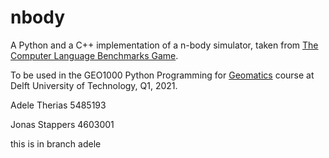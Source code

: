# nbody

A Python and a C++ implementation of a n-body simulator, taken from [The Computer Language Benchmarks Game](https://salsa.debian.org/benchmarksgame-team/benchmarksgame/).

To be used in the GEO1000 Python Programming for [Geomatics](https://www.tudelft.nl/onderwijs/opleidingen/masters/gm/msc-geomatics) course at Delft University of Technology, Q1, 2021.

Adele Therias 5485193

Jonas Stappers 4603001

this is in branch adele
